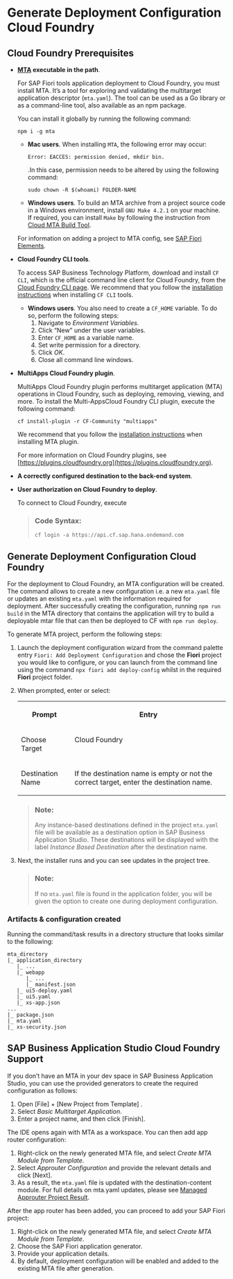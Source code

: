<!-- loio41e63bde991a485ea362fc5ba35cf5bc -->

# Generate Deployment Configuration Cloud Foundry



<a name="loio41e63bde991a485ea362fc5ba35cf5bc__section_m3v_5r3_k4b"/>

## Cloud Foundry Prerequisites

-   **[MTA](https://github.com/SAP/cloud-mta) executable in the path**.

    For SAP Fiori tools application deployment to Cloud Foundry, you must install MTA. It’s a tool for exploring and validating the multitarget application descriptor \(`mta.yaml`\). The tool can be used as a Go library or as a command-line tool, also available as an npm package.

    You can install it globally by running the following command:

    ```
    npm i -g mta
    ```

    -   **Mac users**. When installing `MTA`, the following error may occur:

        ```
        Error: EACCES: permission denied, mkdir bin.
        ```

        .In this case, permission needs to be altered by using the following command:

        ```
        sudo chown -R $(whoami) FOLDER-NAME
        ```

    -   **Windows users**. To build an MTA archive from a project source code in a Windows environment, install `GNU Make 4.2.1` on your machine. If required, you can install `Make` by following the instruction from [Cloud MTA Build Tool](https://sap.github.io/cloud-mta-build-tool/makefile).

    For information on adding a project to MTA config, see [SAP Fiori Elements](../Generating-an-Application/SAP-Fiori-Elements/sap-fiori-elements-1488469.md).

-   **Cloud Foundry CLI tools**.

    To access SAP Business Technology Platform, download and install `CF CLI`, which is the official command line client for Cloud Foundry, from the [Cloud Foundry CLI page](https://github.com/cloudfoundry/cli#installers-and-compressed-binaries-1). We recommend that you follow the [installation instructions](https://docs.cloudfoundry.org/cf-cli/install-go-cli.html) when installing `CF CLI` tools.

    -   **Windows users**. You also need to create a `CF_HOME` variable. To do so, perform the following steps:
        1.  Navigate to *Environment Variables*.
        2.  Click “New” under the user variables.
        3.  Enter `CF_HOME` as a variable name.
        4.  Set write permission for a directory.
        5.  Click *OK*.
        6.  Close all command line windows.


-   **MultiApps Cloud Foundry plugin**.

    MultiApps Cloud Foundry plugin performs multitarget application \(MTA\) operations in Cloud Foundry, such as deploying, removing, viewing, and more. To install the Multi-AppsCloud Foundry CLI plugin, execute the following command:

    ```
    cf install-plugin -r CF-Community "multiapps"
    ```

    We recommend that you follow the [installation instructions](https://help.sap.com/viewer/65de2977205c403bbc107264b8eccf4b/Cloud/en-US/27f3af39c2584d4ea8c15ba8c282fd75.html) when installing MTA plugin.

    For more information on Cloud Foundry plugins, see [https://plugins.cloudfoundry.org](https://plugins.cloudfoundry.org).

-   **A correctly configured destination to the back-end system**.
-   **User authorization on Cloud Foundry to deploy**.

    To connect to Cloud Foundry, execute

    > ### Code Syntax:  
    > ```
    > cf login -a https://api.cf.sap.hana.ondemand.com
    > ```




<a name="loio41e63bde991a485ea362fc5ba35cf5bc__section_yw1_d53_k4b"/>

## Generate Deployment Configuration Cloud Foundry

For the deployment to Cloud Foundry, an MTA configuration will be created. The command allows to create a new configuration i.e. a new `mta.yaml` file or updates an existing `mta.yaml` with the information required for deployment. After successfully creating the configuration, running `npm run build` in the MTA directory that contains the application will try to build a deployable mtar file that can then be deployed to CF with `npm run deploy`.

To generate MTA project, perform the following steps:

1.  Launch the deployment configuration wizard from the command palette entry `Fiori: Add Deployment Configuration` and chose the **Fiori** project you would like to configure, or you can launch from the command line using the command `npx fiori add deploy-config` whilst in the required **Fiori** project folder.
2.  When prompted, enter or select:


    <table>
    <tr>
    <th valign="top">

    Prompt
    
    </th>
    <th valign="top">

    Entry
    
    </th>
    </tr>
    <tr>
    <td valign="top">
    
    Choose Target
    
    </td>
    <td valign="top">
    
    Cloud Foundry
    
    </td>
    </tr>
    <tr>
    <td valign="top">
    
    Destination Name
    
    </td>
    <td valign="top">
    
    If the destination name is empty or not the correct target, enter the destination name.
    
    </td>
    </tr>
    </table>
    
    > ### Note:  
    > Any instance-based destinations defined in the project `mta.yaml` file will be available as a destination option in SAP Business Application Studio. These destinations will be displayed with the label *Instance Based Destination* after the destination name.

3.  Next, the installer runs and you can see updates in the project tree.

    > ### Note:  
    > If no `mta.yaml` file is found in the application folder, you will be given the option to create one during deployment configuration.




### Artifacts & configuration created

Running the command/task results in a directory structure that looks similar to the following:

```
mta_directory
|_ application_directory
   |_ ...
   |_ webapp
      |_ ...
      |_ manifest.json
   |_ ui5-deploy.yaml
   |_ ui5.yaml
   |_ xs-app.json
...
|_ package.json
|_ mta.yaml
|_ xs-security.json
```



<a name="loio41e63bde991a485ea362fc5ba35cf5bc__section_gr1_tvd_l4b"/>

## SAP Business Application Studio Cloud Foundry Support

If you don’t have an MTA in your dev space in SAP Business Application Studio, you can use the provided generators to create the required configuration as follows:

1.  Open [File\] + [New Project from Template\] .
2.  Select *Basic Multitarget Application*.
3.  Enter a project name, and then click [Finish\].

The IDE opens again with MTA as a workspace. You can then add app router configuration:

1.  Right-click on the newly generated MTA file, and select *Create MTA Module from Template*.
2.  Select *Approuter Configuration* and provide the relevant details and click [Next\].
3.  As a result, the `mta.yaml` file is updated with the destination-content module. For full details on mta.yaml updates, please see [Managed Approuter Project Result](https://help.sap.com/docs/SAP%20Business%20Application%20Studio/0e2ec06ee34742fd9054fabe09c12d35/cb57602041e04cd3910e6c7bd613b4a9.html).

After the app router has been added, you can proceed to add your SAP Fiori project:

1.  Right-click on the newly generated MTA file, and select *Create MTA Module from Template*.
2.  Choose the SAP Fiori application generator.
3.  Provide your application details.
4.  By default, deployment configuration will be enabled and added to the existing MTA file after generation.

